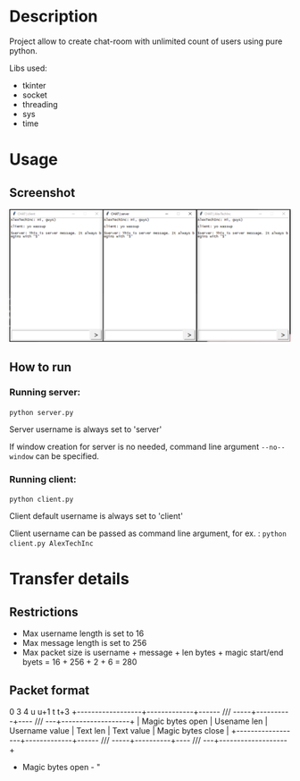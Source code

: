 # Description
Project allow to create chat-room with unlimited count of users using pure python.

Libs used:
 - tkinter
 - socket
 - threading
 - sys
 - time

# Usage
## Screenshot
![Server and Client](/blob/usage.png)

## How to run
###	Running server:
```python server.py```

Server username is always set to 'server'

If window creation for server is no needed, command line argument ```--no--window``` can be specified.

### Running client:
```python client.py```

Client default username is always set to 'client'

Client username can be passed as command line argument, for ex. :
```python client.py AlexTechInc```

# Transfer details
## Restrictions
 - Max username length is set to 16
 - Max message length is set to 256
 - Max packet size is username + message + len bytes + magic start/end byets = 16 + 256 + 2 + 6 = 280

## Packet format

0                  3             4                u         u+1           t                  t+3
+------------------+-------------+------ /// -----+----------+---- /// ---+-------------------+
| Magic bytes open | Usename len | Username value | Text len | Text value | Magic bytes close |
+------------------+-------------+------ /// -----+----------+---- /// ---+-------------------+

 - Magic bytes open - "$%_", end - _%$